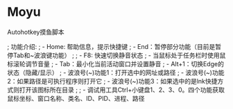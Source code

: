 # Moyu
Autohotkey摸鱼脚本

; 功能介绍:
;   - Home: 帮助信息，提示快捷键
;   - End：暂停部分功能（目前是暂停Tab和~波浪键功能）
;
;   - F8: 快速切换静音状态
;   - 当鼠标处于任务栏时使用鼠标滚轮调节音量
;   - Tab：最小化当前活动窗口并设置静音
;   - Alt+1：切换Edge的状态（隐藏/显示）
;   - 波浪号(~)功能1：打开选中的网址或路径
;   - 波浪号(~)功能2：如果路径是可执行程序则打开它
;   - 波浪号(~)功能3：如果选中的是lnk快捷方式则打开该图标所在目录
;
;   - 调试用工具Ctrl+小键盘1、2、3、0。四个功能获取鼠标坐标、窗口名称、类名、ID、PID、进程、路径
